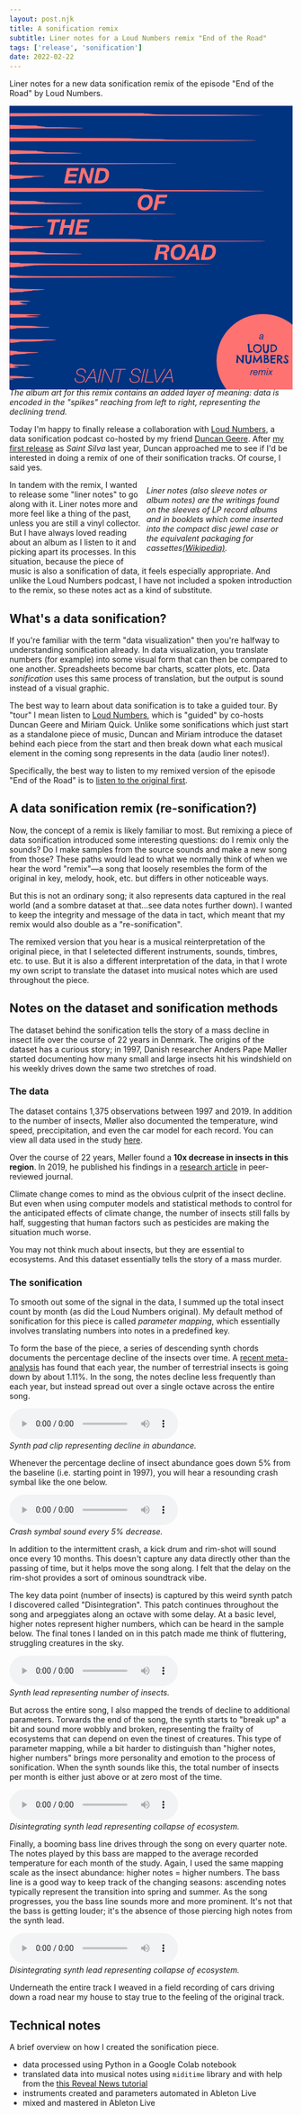 ```yaml
---
layout: post.njk
title: A sonification remix
subtitle: Liner notes for a Loud Numbers remix "End of the Road"
tags: ['release', 'sonification']
date: 2022-02-22
---
```


Liner notes for a new data sonification remix of the episode "End of the Road" by Loud Numbers.

<!-- start main content -->

![Loud Numbers remix album cover](../assets/loud_numbers_remix.png)
<figcaption style="font-style: italic; margin-top: -20px">The album art for this remix contains an added layer of meaning: data is encoded in the "spikes" reaching from left to right, representing the declining trend.</figcaption>

Today I'm happy to finally release a collaboration with [Loud Numbers](https://www.loudnumbers.net/), a data sonification podcast co-hosted by my friend [Duncan Geere](https://www.duncangeere.com/). After [my first release](https://saintsilva.bandcamp.com/) as *Saint Silva* last year, Duncan approached me to see if I'd be interested in doing a remix of one of their sonification tracks. Of course, I said yes.

<aside style="float: right; font-style: italic; width: 250px; padding: 10px">
  Liner notes (also sleeve notes or album notes) are the writings found on the sleeves of LP record albums and in booklets which come inserted into the compact disc jewel case or the equivalent packaging for cassettes<a href="https://en.wikipedia.org/wiki/Liner_notes" target="_blank">(Wikipedia)</a>.
</aside>

In tandem with the remix, I wanted to release some "liner notes" to go along with it. Liner notes more and more feel like a thing of the past, unless you are still a vinyl collector. But I have always loved reading about an album as I listen to it and picking apart its processes. In this situation, because the piece of music is also a sonification of data, it feels especially appropriate. And unlike the Loud Numbers podcast, I have not included a spoken introduction to the remix, so these notes act as a kind of substitute.

## What's a data sonification?

If you're familiar with the term "data visualization" then you're halfway to understanding sonification already. In data visualization, you translate numbers (for example) into some visual form that can then be compared to one another. Spreadsheets become bar charts, scatter plots, etc. Data *sonification* uses this same process of translation, but the output is sound instead of a visual graphic. 

The best way to learn about data sonification is to take a guided tour. By "tour" I mean listen to [Loud Numbers](https://www.loudnumbers.net/), which is "guided" by co-hosts Duncan Geere and Miriam Quick. Unlike some sonifications which just start as a standalone piece of music, Duncan and Miriam introduce the dataset behind each piece from the start and then break down what each musical element in the coming song represents in the data (audio liner notes!).

Specifically, the best way to listen to my remixed version of the episode "End of the Road" is to [listen to the original first](https://anchor.fm/loudnumbers/episodes/The-End-of-the-Road-e131bnl).

## A data sonification remix (re-sonification?)

Now, the concept of a remix is likely familiar to most. But remixing a piece of data sonification introduced some interesting questions: do I remix only the sounds? Do I make samples from the source sounds and make a new song from those? These paths would lead to what we normally think of when we hear the word "remix"—a song that loosely resembles the form of the original in key, melody, hook, etc. but differs in other noticeable ways. 

But this is not an ordinary song; it also represents data captured in the real world (and a sombre dataset at that...see data notes further down). I wanted to keep the integrity and message of the data in tact, which meant that my remix would also double as a "re-sonification".

The remixed version that you hear is a musical reinterpretation of the original piece, in that I seletected different instruments, sounds, timbres, etc. to use. But it is also a different interpretation of the data, in that I wrote my own script to translate the dataset into musical notes which are used throughout the piece.

## Notes on the dataset and sonification methods

The dataset behind the sonification tells the story of a mass decline in insect life over the course of 22 years in Denmark. The origins of the dataset has a curious story; in 1997, Danish researcher Anders Pape Møller started documenting how many small and large insects hit his windshield on his weekly drives down the same two stretches of road.

### The data

 The dataset contains 1,375 observations between 1997 and 2019. In addition to the number of insects, Møller also documented the temperature, wind speed, preccipitation, and even the car model for each record. You can view all data used in the study [here](https://datadryad.org/stash/dataset/doi:10.5061/dryad.gq73493).

Over the course of 22 years, Møller found a **10x decrease in insects in this region**. In 2019, he published his findings in a [research article](https://onlinelibrary.wiley.com/doi/10.1002/ece3.5236) in peer-reviewed journal. 

Climate change comes to mind as the obvious culprit of the insect decline. But even when using computer models and statistical methods to control for the anticipated effects of climate change, the number of insects still falls by half, suggesting that human factors such as pesticides are making the situation much worse.

You may not think much about insects, but they are essential to ecosystems. And this dataset essentially tells the story of a mass murder.

### The sonification

To smooth out some of the signal in the data, I summed up the total insect count by month (as did the Loud Numbers original). My default method of sonification for this piece is called *parameter mapping*, which essentially involves translating numbers into notes in a predefined key. 

To form the base of the piece, a series of descending synth chords documents the percentage decline of the insects over time. A [recent meta-analysis](https://www.science.org/doi/10.1126/science.abf1915) has found that each year, the number of terrestrial insects is going down by about 1.11%. In the song, the notes decline less frequently than each year, but instead spread out over a single octave across the entire song.

<audio controls>
  <source src="../assets/audio/loud_numbers/pad.wav" type="audio/wav">
Your browser does not support the audio element.
</audio>
<br>
<span style="font-style: italic">Synth pad clip representing decline in abundance.</span>

Whenever the percentage decline of insect abundance goes down 5% from the baseline (i.e. starting point in 1997), you will hear a resounding crash symbal like the one below.

<audio controls>
  <source src="../assets/audio/loud_numbers/crash.wav" type="audio/wav">
Your browser does not support the audio element.
</audio>
<br>
<span style="font-style: italic">Crash symbal sound every 5% decrease.</span>

In addition to the intermittent crash, a kick drum and rim-shot will sound once every 10 months. This doesn't capture any data directly other than the passing of time, but it helps move the song along. I felt that the delay on the rim-shot provides a sort of ominous soundtrack vibe.

The key data point (number of insects) is captured by this weird synth patch I discovered called "Disintegration". This patch continues throughout the song and arpeggiates along an octave with some delay. At a basic level, higher notes represent higher numbers, which can be heard in the sample below. The final tones I landed on in this patch made me think of fluttering, struggling creatures in the sky.

<audio controls>
  <source src="../assets/audio/loud_numbers/bugs-start.wav" type="audio/wav">
Your browser does not support the audio element.
</audio>
<br>
<span style="font-style: italic">Synth lead representing number of insects.</span>

But across the entire song, I also mapped the trends of decline to additional parameters. Torwards the end of the song, the synth starts to "break up" a bit and sound more wobbly and broken, representing the frailty of ecosystems that can depend on even the tinest of creatures. This type of parameter mapping, while a bit harder to distinguish than "higher notes, higher numbers" brings more personality and emotion to the process of sonification. When the synth sounds like this, the total number of insects per month is either just above or at zero most of the time.

<audio controls>
  <source src="../assets/audio/loud_numbers/bugs-end.wav" type="audio/wav">
Your browser does not support the audio element.
</audio>
<br>
<span style="font-style: italic">Disintegrating synth lead representing collapse of ecosystem.</span>

Finally, a booming bass line drives through the song on every quarter note. The notes played by this bass are mapped to the average recorded temperature for each month of the study. Again, I used the same mapping scale as the insect abundance: higher notes = higher numbers. The bass line is a good way to keep track of the changing seasons: ascending notes typically represent the transition into spring and summer. As the song progresses, you the bass line sounds more and more prominent. It's not that the bass is getting louder; it's the absence of those piercing high notes from the synth lead.

<audio controls>
  <source src="../assets/audio/loud_numbers/bass.wav" type="audio/wav">
Your browser does not support the audio element.
</audio>
<br>
<span style="font-style: italic">Disintegrating synth lead representing collapse of ecosystem.</span>

Underneath the entire track I weaved in a field recording of cars driving down a road near my house to stay true to the feeling of the original track.

## Technical notes

A brief overview on how I created the sonification piece.

- data processed using Python in a Google Colab notebook
- translated data into musical notes using `miditime` library and with help from the [this Reveal News tutorial](https://revealnews.org/blog/turn-your-data-into-sound-using-our-new-miditime-library/)
- instruments created and parameters automated in Ableton Live
- mixed and mastered in Ableton Live